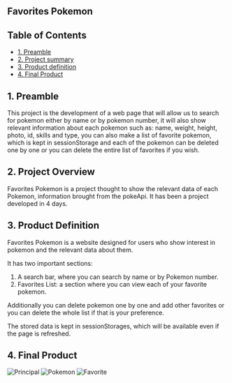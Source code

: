 ## Favorites Pokemon

## Table of Contents

* [1. Preamble](#1-preamble)
* [2. Project summary](#2-project-summary)
* [3. Product definition](#3-product-definition)
* [4. Final Product](#4-final-product)



## 1. Preamble

This project is the development of a web page that will allow us to search for pokemon either by name or by pokemon number, it will also show relevant information about each pokemon such as: name, weight, height, photo, id, skills and type, you can also make a list of favorite pokemon, which is kept in sessionStorage and each of the pokemon can be deleted one by one or you can delete the entire list of favorites if you wish.

## 2. Project Overview

Favorites Pokemon is a project thought to show the relevant data of each Pokemon, information brought from the pokeApi. It has been a project developed in 4 days.

## 3. Product Definition
Favorites Pokemon is a website designed for users who show interest in pokemon and the relevant data about them.

It has two important sections:
1. A search bar, where you can search by name or by Pokemon number.
2. Favorites List: a section where you can view each of your favorite pokemon.

Additionally you can delete pokemon one by one and add other favorites or you can delete the whole list if that is your preference.

The stored data is kept in sessionStorages, which will be available even if the page is refreshed.

## 4. Final Product
![Principal](https://user-images.githubusercontent.com/76055558/157291141-96fa3a73-38b6-4072-91ee-2b2f0e49bf74.png)
![Pokemon](https://user-images.githubusercontent.com/76055558/157291384-d44f46ee-6b03-4801-ab62-6abd1762c2c7.png)
![Favorite](https://user-images.githubusercontent.com/76055558/157291530-314e0a71-3c0d-4c68-af74-fc4b25ee6e63.png)
